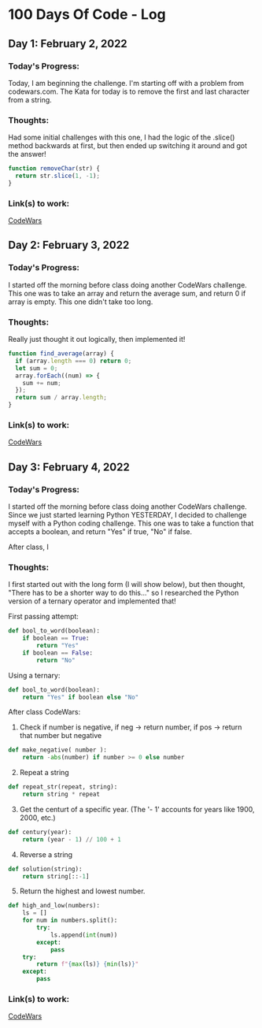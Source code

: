 # 100 Days Of Code - Log

## Day 1: February 2, 2022

### Today's Progress:

Today, I am beginning the challenge. I'm starting off with a problem from codewars.com. The Kata for today is to remove the first and last character from a string.

### Thoughts:

Had some initial challenges with this one, I had the logic of the .slice() method backwards at first, but then ended up switching it around and got the answer!

```js
function removeChar(str) {
  return str.slice(1, -1);
}
```

### Link(s) to work:

[CodeWars](https://www.codewars.com/kata/56bc28ad5bdaeb48760009b0/solutions/javascript)

## Day 2: February 3, 2022

### Today's Progress:

I started off the morning before class doing another CodeWars challenge. This one was to take an array and return the average sum, and return 0 if array is empty. This one didn't take too long.

### Thoughts:

Really just thought it out logically, then implemented it!

```js
function find_average(array) {
  if (array.length === 0) return 0;
  let sum = 0;
  array.forEach((num) => {
    sum += num;
  });
  return sum / array.length;
}
```

### Link(s) to work:

[CodeWars](https://www.codewars.com/kata/57a2013acf1fa5bfc4000921/solutions/javascript)

## Day 3: February 4, 2022

### Today's Progress:

I started off the morning before class doing another CodeWars challenge. Since we just started learning Python YESTERDAY, I decided to challenge myself with a Python coding challenge. This one was to take a function that accepts a boolean, and return "Yes" if true, "No" if false.

After class, I 

### Thoughts:

I first started out with the long form (I will show below), but then thought, "There has to be a shorter way to do this..." so I researched the Python version of a ternary operator and implemented that!

First passing attempt:
```python
def bool_to_word(boolean):
    if boolean == True:
        return "Yes"
    if boolean == False:
        return "No"
```
Using a ternary:

```python
def bool_to_word(boolean):
    return "Yes" if boolean else "No"
```

After class CodeWars:
1. Check if number is negative, if neg -> return number, if pos -> return that number but negative
```python
def make_negative( number ):
    return -abs(number) if number >= 0 else number
```
2. Repeat a string
```python
def repeat_str(repeat, string):
    return string * repeat
```
3. Get the centurt of a specific year. (The '- 1' accounts for years like 1900, 2000, etc.)
```python
def century(year):
    return (year - 1) // 100 + 1
```
4. Reverse a string
```python
def solution(string):
    return string[::-1]
```
5. Return the highest and lowest number.
```python
def high_and_low(numbers):
    ls = []
    for num in numbers.split():
        try:
            ls.append(int(num))
        except:
            pass
    try:
        return f"{max(ls)} {min(ls)}"
    except:
        pass
```

### Link(s) to work:

[CodeWars](https://www.codewars.com/kata/53369039d7ab3ac506000467/solutions/python)
